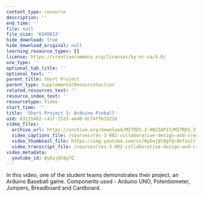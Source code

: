 ```yaml
---
content_type: resource
description: ''
end_time: ''
file: null
file_size: '6345613'
hide_download: true
hide_download_original: null
learning_resource_types: []
license: https://creativecommons.org/licenses/by-nc-sa/4.0/
ocw_type: ''
optional_tab_title: ''
optional_text: ''
parent_title: Short Project
parent_type: SupplementalResourceSection
related_resources_text: ''
resource_index_text: ''
resourcetype: Video
start_time: ''
title: 'Short Project 1: Arduino Pinball'
uid: 63115462-c41f-1525-ae40-dc74ffb3322d
video_files:
  archive_url: https://archive.org/download/MITRES.3-002IAP17/MITRES_3-002IAP17_Short_Project_1_300k.mp4
  video_captions_file: /courses/res-3-002-collaborative-design-and-creative-expression-with-arduino-microcontrollers-january-iap-2017/b744a40da092520d8003b446dd21591c_WyEwjQt8gfQ.vtt
  video_thumbnail_file: https://img.youtube.com/vi/WyEwjQt8gfQ/default.jpg
  video_transcript_file: /courses/res-3-002-collaborative-design-and-creative-expression-with-arduino-microcontrollers-january-iap-2017/1add885cb6c7c0dc1910ef139acd3e1a_WyEwjQt8gfQ.pdf
video_metadata:
  youtube_id: WyEwjQt8gfQ
---
```


In this video, one of the student teams demonstrates their project, an Arduino Baseball game. Components used - Arduino UNO, Potentiometer, Jumpers, Breadboard and Cardboard.

